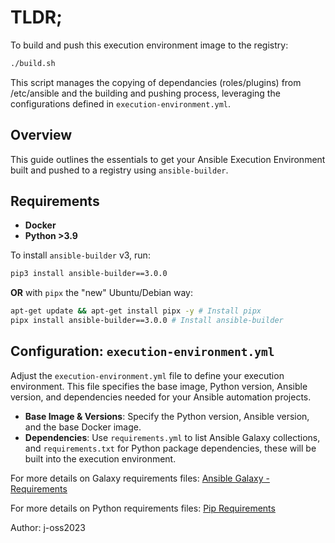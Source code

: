 # TLDR;

To build and push this execution environment image to the registry:

```bash
./build.sh 
```

This script manages the copying of dependancies (roles/plugins) from /etc/ansible and the building and pushing process, leveraging the configurations defined in `execution-environment.yml`.


## Overview

This guide outlines the essentials to get your Ansible Execution Environment built and pushed to a registry using `ansible-builder`.

## Requirements

- **Docker**
- **Python >3.9**

To install `ansible-builder` v3, run:

```bash
pip3 install ansible-builder==3.0.0
```

**OR** with `pipx` the "new" Ubuntu/Debian way:

```bash
apt-get update && apt-get install pipx -y # Install pipx
pipx install ansible-builder==3.0.0 # Install ansible-builder
```

## Configuration: `execution-environment.yml`

Adjust the `execution-environment.yml` file to define your execution environment. This file specifies the base image, Python version, Ansible version, and dependencies needed for your Ansible automation projects.

- **Base Image & Versions**: Specify the Python version, Ansible version, and the base Docker image.
- **Dependencies**: Use `requirements.yml` to list Ansible Galaxy collections, and `requirements.txt` for Python package dependencies, these will be built into the execution environment.

For more details on Galaxy requirements files: [Ansible Galaxy - Requirements](https://docs.ansible.com/ansible/latest/galaxy/user_guide.html#installing-multiple-roles-from-a-file)

For more details on Python requirements files: [Pip Requirements](https://pip.pypa.io/en/stable/reference/requirements-file-format/)



Author: j-oss2023
